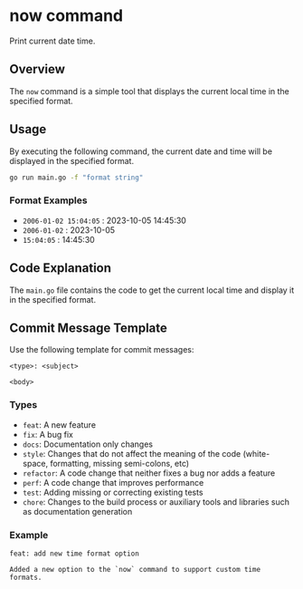 # now command
Print current date time.

## Overview
The `now` command is a simple tool that displays the current local time in the specified format.

## Usage
By executing the following command, the current date and time will be displayed in the specified format.

```sh
go run main.go -f "format string"
```

### Format Examples
- `2006-01-02 15:04:05` : 2023-10-05 14:45:30
- `2006-01-02` : 2023-10-05
- `15:04:05` : 14:45:30

## Code Explanation
The `main.go` file contains the code to get the current local time and display it in the specified format.

## Commit Message Template
Use the following template for commit messages:

```
<type>: <subject>

<body>
```

### Types
- `feat`: A new feature
- `fix`: A bug fix
- `docs`: Documentation only changes
- `style`: Changes that do not affect the meaning of the code (white-space, formatting, missing semi-colons, etc)
- `refactor`: A code change that neither fixes a bug nor adds a feature
- `perf`: A code change that improves performance
- `test`: Adding missing or correcting existing tests
- `chore`: Changes to the build process or auxiliary tools and libraries such as documentation generation

### Example
```
feat: add new time format option

Added a new option to the `now` command to support custom time formats.
